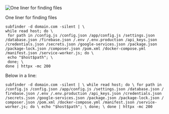 ![
One liner for finding files ](https://media.licdn.com/dms/image/v2/D5622AQGgHyz6jHmEeg/feedshare-shrink_1280/B56Zi8dlmQHAAo-/0/1755508530965?e=1758758400&v=beta&t=d1w9bHn_jIrgTbG2FM3KcUHJgUJcJQN9N0XdhS5ZF20)

One liner for finding files 

```
subfinder -d domain.com -silent | \
while read host; do \
 for path in /config.js /config.json /app/config.js /settings.json /database.json /firebase.json /.env /.env.production /api_keys.json /credentials.json /secrets.json /google-services.json /package.json /package-lock.json /composer.json /pom.xml /docker-compose.yml /manifest.json /service-worker.js; do \
 echo "$host$path"; \
 done; \
done | httpx -mc 200
```
Below in a line:
```
𝚜𝚞𝚋𝚏𝚒𝚗𝚍𝚎𝚛 -𝚍 𝚍𝚘𝚖𝚊𝚒𝚗.𝚌𝚘𝚖 -𝚜𝚒𝚕𝚎𝚗𝚝 | \ 𝚠𝚑𝚒𝚕𝚎 𝚛𝚎𝚊𝚍 𝚑𝚘𝚜𝚝; 𝚍𝚘 \ 𝚏𝚘𝚛 𝚙𝚊𝚝𝚑 𝚒𝚗 /𝚌𝚘𝚗𝚏𝚒𝚐.𝚓𝚜 /𝚌𝚘𝚗𝚏𝚒𝚐.𝚓𝚜𝚘𝚗 /𝚊𝚙𝚙/𝚌𝚘𝚗𝚏𝚒𝚐.𝚓𝚜 /𝚜𝚎𝚝𝚝𝚒𝚗𝚐𝚜.𝚓𝚜𝚘𝚗 /𝚍𝚊𝚝𝚊𝚋𝚊𝚜𝚎.𝚓𝚜𝚘𝚗 /𝚏𝚒𝚛𝚎𝚋𝚊𝚜𝚎.𝚓𝚜𝚘𝚗 /.𝚎𝚗𝚟 /.𝚎𝚗𝚟.𝚙𝚛𝚘𝚍𝚞𝚌𝚝𝚒𝚘𝚗 /𝚊𝚙𝚒_𝚔𝚎𝚢𝚜.𝚓𝚜𝚘𝚗 /𝚌𝚛𝚎𝚍𝚎𝚗𝚝𝚒𝚊𝚕𝚜.𝚓𝚜𝚘𝚗 /𝚜𝚎𝚌𝚛𝚎𝚝𝚜.𝚓𝚜𝚘𝚗 /𝚐𝚘𝚘𝚐𝚕𝚎-𝚜𝚎𝚛𝚟𝚒𝚌𝚎𝚜.𝚓𝚜𝚘𝚗 /𝚙𝚊𝚌𝚔𝚊𝚐𝚎.𝚓𝚜𝚘𝚗 /𝚙𝚊𝚌𝚔𝚊𝚐𝚎-𝚕𝚘𝚌𝚔.𝚓𝚜𝚘𝚗 /𝚌𝚘𝚖𝚙𝚘𝚜𝚎𝚛.𝚓𝚜𝚘𝚗 /𝚙𝚘𝚖.𝚡𝚖𝚕 /𝚍𝚘𝚌𝚔𝚎𝚛-𝚌𝚘𝚖𝚙𝚘𝚜𝚎.𝚢𝚖𝚕 /𝚖𝚊𝚗𝚒𝚏𝚎𝚜𝚝.𝚓𝚜𝚘𝚗 /𝚜𝚎𝚛𝚟𝚒𝚌𝚎-𝚠𝚘𝚛𝚔𝚎𝚛.𝚓𝚜; 𝚍𝚘 \ 𝚎𝚌𝚑𝚘 "$𝚑𝚘𝚜𝚝$𝚙𝚊𝚝𝚑"; \ 𝚍𝚘𝚗𝚎; \ 𝚍𝚘𝚗𝚎 | 𝚑𝚝𝚝𝚙𝚡 -𝚖𝚌 𝟸𝟶𝟶
```
